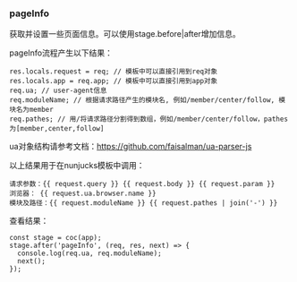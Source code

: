 ### pageInfo

获取并设置一些页面信息。可以使用stage.before|after增加信息。

pageInfo流程产生以下结果：

```
res.locals.request = req; // 模板中可以直接引用到req对象
res.locals.app = req.app; // 模板中可以直接引用到app对象
req.ua; // user-agent信息
req.moduleName; // 根据请求路径产生的模块名, 例如/member/center/follow, 模块名为member
req.pathes; // 用/将请求路径分割得到数组，例如/member/center/follow，pathes为[member,center,follow]
```

ua对象结构请参考文档：<https://github.com/faisalman/ua-parser-js>

以上结果用于在nunjucks模板中调用：
```
请求参数：{{ request.query }} {{ request.body }} {{ request.param }}
浏览器： {{ request.ua.browser.name }}
模块及路径：{{ request.moduleName }} {{ request.pathes | join('-') }}
```

查看结果：
```
const stage = coc(app);
stage.after('pageInfo', (req, res, next) => {
  console.log(req.ua, req.moduleName);
  next();
});
```

